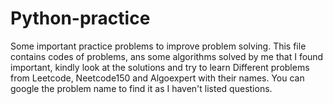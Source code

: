 # Python-practice
Some important practice problems to improve problem solving.
This file contains codes of problems, ans some algorithms solved by me that I found important, kindly look at the solutions and try to learn
Different problems from Leetcode, Neetcode150 and Algoexpert with their names.
You can google the problem name to find it as I haven't listed questions.
